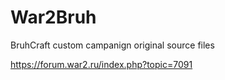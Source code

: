 # War2Bruh
BruhCraft custom campanign original source files

https://forum.war2.ru/index.php?topic=7091
